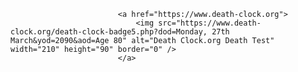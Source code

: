 							<a href="https://www.death-clock.org">
								<img src="https://www.death-clock.org/death-clock-badge5.php?dod=Monday, 27th March&yod=2090&aod=Age 80" alt="Death Clock.org Death Test" width="210" height="90" border="0" />
							</a>

						
